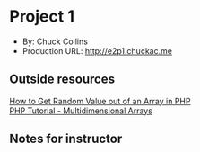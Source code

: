 # Project 1
+ By: Chuck Collins
+ Production URL: <http://e2p1.chuckac.me>

## Outside resources
[How to Get Random Value out of an Array in PHP](https://www.geeksforgeeks.org/how-to-get-random-value-out-of-an-array-in-php/)  
[PHP Tutorial - Multidimensional Arrays](https://www.youtube.com/watch?v=G1iDSoAXyvM)

## Notes for instructor

